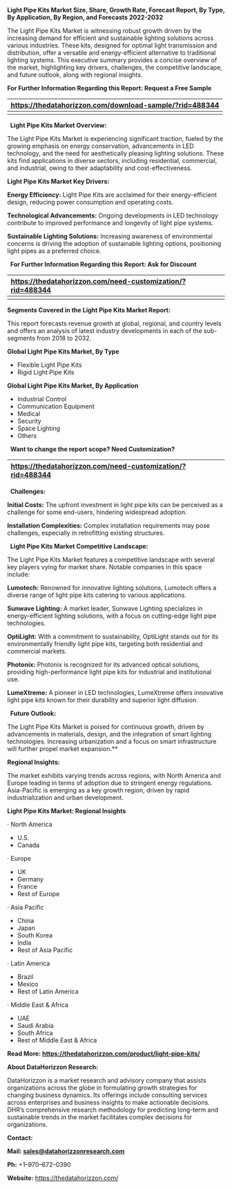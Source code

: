 ﻿**Light Pipe Kits Market Size, Share, Growth Rate, Forecast Report, By Type, By Application, By Region, and Forecasts 2022-2032**

The Light Pipe Kits Market is witnessing robust growth driven by the increasing demand for efficient and sustainable lighting solutions across various industries. These kits, designed for optimal light transmission and distribution, offer a versatile and energy-efficient alternative to traditional lighting systems. This executive summary provides a concise overview of the market, highlighting key drivers, challenges, the competitive landscape, and future outlook, along with regional insights.

**For Further Information Regarding this Report: Request a Free Sample**

|**https://thedatahorizzon.com/download-sample/?rid=488344**|
| :- |
||
` `**Light Pipe Kits Market Overview:**

The Light Pipe Kits Market is experiencing significant traction, fueled by the growing emphasis on energy conservation, advancements in LED technology, and the need for aesthetically pleasing lighting solutions. These kits find applications in diverse sectors, including residential, commercial, and industrial, owing to their adaptability and cost-effectiveness. 

**Light Pipe Kits Market Key Drivers:**

**Energy Efficiency:** Light Pipe Kits are acclaimed for their energy-efficient design, reducing power consumption and operating costs.

**Technological Advancements:** Ongoing developments in LED technology contribute to improved performance and longevity of light pipe systems.

**Sustainable Lighting Solutions:** Increasing awareness of environmental concerns is driving the adoption of sustainable lighting options, positioning light pipes as a preferred choice.

` `**For Further Information Regarding this Report: Ask for Discount**

|**https://thedatahorizzon.com/need-customization/?rid=488344**|
| :- |
||
**Segments Covered in the Light Pipe Kits Market Report:**

This report forecasts revenue growth at global, regional, and country levels and offers an analysis of latest industry developments in each of the sub-segments from 2018 to 2032.

**Global Light Pipe Kits Market, By Type**

- Flexible Light Pipe Kits
- Rigid Light Pipe Kits

**Global Light Pipe Kits Market, By Application**

- Industrial Control
- Communication Equipment
- Medical
- Security
- Space Lighting
- Others

` `**Want to change the report scope? Need Customization?**

|**https://thedatahorizzon.com/need-customization/?rid=488344**|
| :- |

` `**Challenges:**

**Initial Costs:** The upfront investment in light pipe kits can be perceived as a challenge for some end-users, hindering widespread adoption.

**Installation Complexities:** Complex installation requirements may pose challenges, especially in retrofitting existing structures.

` `**Light Pipe Kits Market Competitive Landscape:**

The Light Pipe Kits Market features a competitive landscape with several key players vying for market share. Notable companies in this space include:

**Lumotech:** Renowned for innovative lighting solutions, Lumotech offers a diverse range of light pipe kits catering to various applications.

**Sunwave Lighting:** A market leader, Sunwave Lighting specializes in energy-efficient lighting solutions, with a focus on cutting-edge light pipe technologies.

**OptiLight:** With a commitment to sustainability, OptiLight stands out for its environmentally friendly light pipe kits, targeting both residential and commercial markets.

**Photonix:** Photonix is recognized for its advanced optical solutions, providing high-performance light pipe kits for industrial and institutional use.

**LumeXtreme:** A pioneer in LED technologies, LumeXtreme offers innovative light pipe kits known for their durability and superior light diffusion.

` `**Future Outlook:**

The Light Pipe Kits Market is poised for continuous growth, driven by advancements in materials, design, and the integration of smart lighting technologies. Increasing urbanization and a focus on smart infrastructure will further propel market expansion.** 

**Regional Insights:**

The market exhibits varying trends across regions, with North America and Europe leading in terms of adoption due to stringent energy regulations. Asia-Pacific is emerging as a key growth region, driven by rapid industrialization and urban development. 

**Light Pipe Kits Market: Regional Insights**

· North America

- U.S.
- Canada

· Europe

- UK
- Germany
- France
- Rest of Europe

· Asia Pacific

- China
- Japan
- South Korea
- India
- Rest of Asia Pacific

· Latin America

- Brazil
- Mexico
- Rest of Latin America

· Middle East & Africa

- UAE
- Saudi Arabia
- South Africa
- Rest of Middle East & Africa

**Read More: <https://thedatahorizzon.com/product/light-pipe-kits/>** 

**About DataHorizzon Research:**

DataHorizzon is a market research and advisory company that assists organizations across the globe in formulating growth strategies for changing business dynamics. Its offerings include consulting services across enterprises and business insights to make actionable decisions. DHR’s comprehensive research methodology for predicting long-term and sustainable trends in the market facilitates complex decisions for organizations.

**Contact:**

**Mail: <sales@datahorizzonresearch.com>**

**Ph:** +1–970–672–0390

**Website:** <https://thedatahorizzon.com/>





